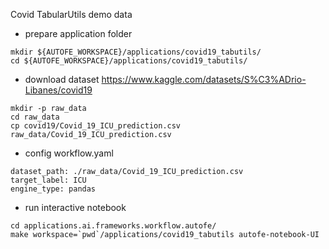 Covid TabularUtils demo data

* prepare application folder
```
mkdir ${AUTOFE_WORKSPACE}/applications/covid19_tabutils/
cd ${AUTOFE_WORKSPACE}/applications/covid19_tabutils/
```

* download dataset
https://www.kaggle.com/datasets/S%C3%ADrio-Libanes/covid19

```
mkdir -p raw_data
cd raw_data
cp covid19/Covid_19_ICU_prediction.csv raw_data/Covid_19_ICU_prediction.csv
```

* config workflow.yaml
```
dataset_path: ./raw_data/Covid_19_ICU_prediction.csv
target_label: ICU
engine_type: pandas
```

* run interactive notebook
```
cd applications.ai.frameworks.workflow.autofe/
make workspace=`pwd`/applications/covid19_tabutils autofe-notebook-UI
```